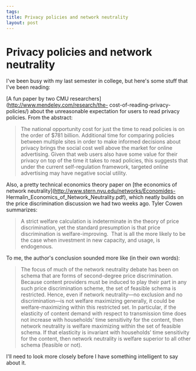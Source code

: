 ```yaml
--- 
tags: 
title: Privacy policies and network neutrality
layout: post
---
```

# Privacy policies and network neutrality


I've been busy with my last semester in college, but here's some stuff that
I've been reading: 

[A fun paper by two CMU researchers](http://www.mendeley.com/research/the-
cost-of-reading-privacy-policies/) about the unreasonable expectation for
users to read privacy policies. From the abstract:

> The national opportunity cost for just the time to read policies is on the
> order of $781 billion. Additional time for comparing policies between multiple
> sites in order to make informed decisions about privacy brings the social cost
> well above the market for online advertising. Given that web users also have
> some value for their privacy on top of the time it takes to read policies,
> this suggests that under the current self-regulation framework, targeted
> online advertising may have negative social utility.

Also, a pretty technical economics theory paper on [the economics of network
neutrality](http://www.stern.nyu.edu/networks/Economides-
Hermalin_Economics_of_Network_Neutrality.pdf), which neatly builds on the
price discrimination discussion we had two weeks ago. Tyler Cowen summarizes:

> A strict welfare calculation is indeterminate in the theory of price
> discrimination, yet the standard presumption is that price discrimination is
> welfare-improving.  That is all the more likely to be the case when investment
> in new capacity, and usage, is endogenous.

To me, the author's conclusion sounded more like (in their own words):

> The focus of much of the network neutrality debate has been on schema that
> are forms of second-degree price discrimination. Because content providers
> must be induced to play their part in any such price discrimination scheme,
> the set of feasible schema is restricted. Hence, even if network neutrality—no
> exclusion and no discrimination—is not welfare maximizing generally, it could
> be welfare-maximizing within this restricted set. In particular, if the
> elasticity of content demand with respect to transmission time does not
> increase with households’ time sensitivity for the content, then network
> neutrality is welfare maximizing within the set of feasible schema. If that
> elasticity is invariant with households’ time sensitivity for the content,
> then network neutrality is welfare superior to all other schema (feasible or
> not).

I'll need to look more closely before I have something intelligent to say
about it.

